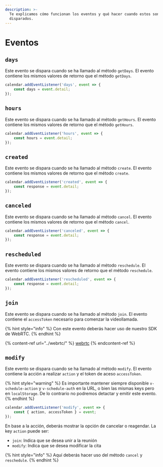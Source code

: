 ```yaml
---
description: >-
  Te explicamos cómo funcionan los eventos y qué hacer cuando estos son
  disparados.
---
```


# Eventos

## `days`

Este evento se dispara cuando se ha llamado al método `getDays`. El evento contiene los mismos valores de retorno que el método `getDays`.

```javascript
calendar.addEventListener('days', event => {
    const days = event.detail;
});
```

## `hours`

Este evento se dispara cuando se ha llamado al método `getHours`. El evento contiene los mismos valores de retorno que el método `getHours`.

```javascript
calendar.addEventListener('hours', event => {
    const hours = event.detail;
});
```

## `created`

Este evento se dispara cuando se ha llamado al método `create`. El evento contiene los mismos valores de retorno que el método `create`.

```javascript
calendar.addEventListener('created', event => {
    const response = event.detail;
});
```

## `canceled`

Este evento se dispara cuando se ha llamado al método `cancel`. El evento contiene los mismos valores de retorno que el método `cancel`.

```javascript
calendar.addEventListener('canceled', event => {
    const response = event.detail;
});
```

## `rescheduled`

Este evento se dispara cuando se ha llamado al método `reschedule`. El evento contiene los mismos valores de retorno que el método `reschedule`.

```javascript
calendar.addEventListener('rescheduled', event => {
    const response = event.detail;
});
```

## `join`

Este evento se dispara cuando se ha llamado al método `join`. El evento contiene el `accessToken` necesario para comenzar la videollamada.

{% hint style="info" %}
Con este evento deberás hacer uso de nuestro SDK de WebRTC.
{% endhint %}

{% content-ref url="../webrtc/" %}
[webrtc](../webrtc/)
{% endcontent-ref %}

## `modify`

Este evento se dispara cuando se ha llamado al método `modify`. El evento contiene la acción a realizar `action` y el token de aceso `accessToken`.

{% hint style="warning" %}
Es importante mantener siempre disponible `v-schedule-action` y `v-schedule-auth` en la URL, o bien las mismas keys pero en `localStorage`. De lo contrario no podremos detactar y emitir este evento.
{% endhint %}

```javascript
calendar.addEventListener('modify', event => {
    const { action, accessToken } = event;
});
```

En base a la acción, deberás mostrar la opción de cancelar o reagendar. La key `action` puede ser:

* `join`: Indica que se desea unir a la reunión
* `modify`: Indica que se desea modificar la cita

{% hint style="info" %}
Aquí deberás hacer uso del método `cancel` y `reschedule`.
{% endhint %}

